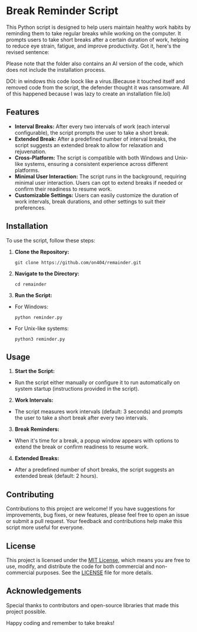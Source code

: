 # Break Reminder Script

This Python script is designed to help users maintain healthy work habits by reminding them to take regular breaks while working on the computer. It prompts users to take short breaks after a certain duration of work, helping to reduce eye strain, fatigue, and improve productivity.
Got it, here's the revised sentence:

Please note that the folder also contains an AI version of the code, which does not include the installation process.

DOI: in windows this code loock like a virus.(Because it touched itself and removed code from the script, the defender thought it was ransomware. All of this happened because I was lazy to create an installation file.lol)
## Features

- **Interval Breaks:** After every two intervals of work (each interval configurable), the script prompts the user to take a short break.
- **Extended Break:** After a predefined number of interval breaks, the script suggests an extended break to allow for relaxation and rejuvenation.
- **Cross-Platform:** The script is compatible with both Windows and Unix-like systems, ensuring a consistent experience across different platforms.
- **Minimal User Interaction:** The script runs in the background, requiring minimal user interaction. Users can opt to extend breaks if needed or confirm their readiness to resume work.
- **Customizable Settings:** Users can easily customize the duration of work intervals, break durations, and other settings to suit their preferences.

## Installation

To use the script, follow these steps:

1. **Clone the Repository:**
   ```
   git clone https://github.com/on404/remainder.git 
2. **Navigate to the Directory:**
   ```
   cd remainder
3. **Run the Script:**
- For Windows:
  ```
  python reminder.py
  ```
- For Unix-like systems:
  ```
  python3 reminder.py
  ```

## Usage

1. **Start the Script:**
- Run the script either manually or configure it to run automatically on system startup (instructions provided in the script).

2. **Work Intervals:**
- The script measures work intervals (default: 3 seconds) and prompts the user to take a short break after every two intervals.

3. **Break Reminders:**
- When it's time for a break, a popup window appears with options to extend the break or confirm readiness to resume work.

4. **Extended Breaks:**
- After a predefined number of short breaks, the script suggests an extended break (default: 2 hours).

## Contributing

Contributions to this project are welcome! If you have suggestions for improvements, bug fixes, or new features, please feel free to open an issue or submit a pull request. Your feedback and contributions help make this script more useful for everyone.

## License

This project is licensed under the [MIT License](LICENSE), which means you are free to use, modify, and distribute the code for both commercial and non-commercial purposes. See the [LICENSE](LICENSE) file for more details.

## Acknowledgements

Special thanks to contributors and open-source libraries that made this project possible.

Happy coding and remember to take breaks!
 
